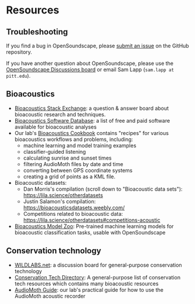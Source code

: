 # Resources

## Troubleshooting

If you find a bug in OpenSoundscape, please [submit an issue](https://github.com/kitzeslab/opensoundscape/issues) on the GitHub repository. 

If you have another question about OpenSoundscape, please use the [OpenSoundscape Discussions board](https://github.com/kitzeslab/opensoundscape/discussions) or email Sam Lapp (`sam.lapp at pitt.edu`).

## Bioacoustics

* [Bioacoustics Stack Exchange](https://bioacoustics.stackexchange.com/): a question & answer board about bioacoustic research and techniques.
* [Bioacoustics Software Database](https://rhine3.github.io/bioacoustics-software/software/): a list of free and paid software available for bioacoustic analyses
* Our lab's [Bioacoustics Cookbook](https://github.com/kitzeslab/bioacoustics-cookbook/tree/main) contains "recipes" for various bioacoustics workflows and problems, including:
    - machine learning and model training examples
    - classifier-guided listening
    - calculating sunrise and sunset times
    - filtering AudioMoth files by date and time
    - converting between GPS coordinate systems
    - creating a grid of points as a KML file.
* Bioacoustic datasets:
    - Dan Morris's compilation (scroll down to "Bioacoustic data sets"): https://lila.science/otherdatasets
    - Justin Salamon's compilation: https://bioacousticsdatasets.weebly.com/
    - Competitions related to bioacoustic data: https://lila.science/otherdatasets#competitions-acoustic
* [Bioacoustics Model Zoo](https://github.com/kitzeslab/bioacoustics-model-zoo): Pre-trained machine learning models for bioacoustic classification tasks, usable with OpenSoundscape
    
## Conservation technology

* [WILDLABS.net](https://wildlabs.net): a discussion board for general-purpose conservation technology
* [Conservation Tech Directory](https://conservationtech.directory/): A general-purpose list of conservation tech resources which contains many bioacoustic resources
* [AudioMoth Guide](https://github.com/rhine3/audiomoth-guide): our lab's practical guide for how to use the AudioMoth acoustic recorder


